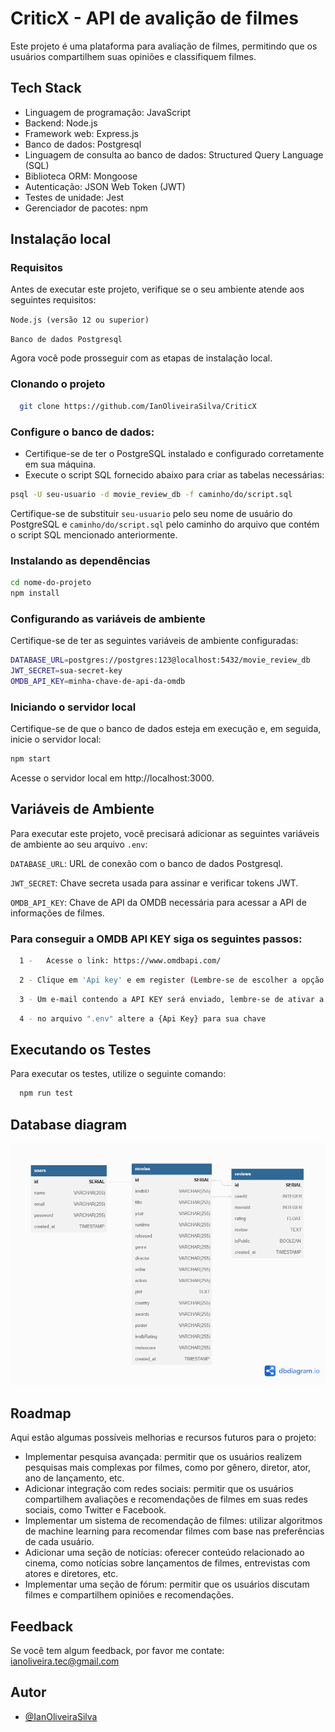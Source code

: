 # CriticX - API de avalição de filmes

Este projeto é uma plataforma para avaliação de filmes, permitindo que os usuários compartilhem suas opiniões e classifiquem filmes.
## Tech Stack
- Linguagem de programação: JavaScript
- Backend: Node.js
- Framework web: Express.js
- Banco de dados: Postgresql
- Linguagem de consulta ao banco de dados: Structured Query Language (SQL)
- Biblioteca ORM: Mongoose
- Autenticação: JSON Web Token (JWT)
- Testes de unidade: Jest
- Gerenciador de pacotes: npm





## Instalação local

### Requisitos
Antes de executar este projeto, verifique se o seu ambiente atende aos seguintes requisitos:

```Node.js (versão 12 ou superior)```

```Banco de dados Postgresql```

Agora você pode prosseguir com as etapas de instalação local.


### Clonando o projeto
```bash
  git clone https://github.com/IanOliveiraSilva/CriticX
```
### Configure o banco de dados:
- Certifique-se de ter o PostgreSQL instalado e configurado corretamente em sua máquina.
- Execute o script SQL fornecido abaixo para criar as tabelas necessárias:
```bash
psql -U seu-usuario -d movie_review_db -f caminho/do/script.sql
```
Certifique-se de substituir `seu-usuario` pelo seu nome de usuário do PostgreSQL e `caminho/do/script.sql` pelo caminho do arquivo que contém o script SQL mencionado anteriormente.

### Instalando as dependências
```bash
cd nome-do-projeto
npm install
```
### Configurando as variáveis de ambiente
Certifique-se de ter as seguintes variáveis de ambiente configuradas:
```bash
DATABASE_URL=postgres://postgres:123@localhost:5432/movie_review_db
JWT_SECRET=sua-secret-key
OMDB_API_KEY=minha-chave-de-api-da-omdb
```
### Iniciando o servidor local
Certifique-se de que o banco de dados esteja em execução e, em seguida, inicie o servidor local:
```bash
npm start
```
Acesse o servidor local em http://localhost:3000.

## Variáveis de Ambiente
Para executar este projeto, você precisará adicionar as seguintes variáveis de ambiente ao seu arquivo `.env`:

`DATABASE_URL`: URL de conexão com o banco de dados Postgresql.

`JWT_SECRET`: Chave secreta usada para assinar e verificar tokens JWT.

`OMDB_API_KEY`: Chave de API da OMDB necessária para acessar a API de informações de filmes.

### Para conseguir a OMDB API KEY siga os seguintes passos:

```bash
  1 -   Acesse o link: https://www.omdbapi.com/
```
```bash
  2 - Clique em 'Api key' e em register (Lembre-se de escolher a opção grátis)
```
```bash
  3 - Um e-mail contendo a API KEY será enviado, lembre-se de ativar a chave no proprio email.
```
```bash
  4 - no arquivo ".env" altere a {Api Key} para sua chave
```


## Executando os Testes

Para executar os testes, utilize o seguinte comando:
```bash
  npm run test
```

## Database diagram

![App Screenshot](databasediagram.png)



## Roadmap

Aqui estão algumas possíveis melhorias e recursos futuros para o projeto:

- Implementar pesquisa avançada: permitir que os usuários realizem pesquisas mais complexas por filmes, como por gênero, diretor, ator, ano de lançamento, etc.
- Adicionar integração com redes sociais: permitir que os usuários compartilhem avaliações e recomendações de filmes em suas redes sociais, como Twitter e Facebook.
- Implementar um sistema de recomendação de filmes: utilizar algoritmos de machine learning para recomendar filmes com base nas preferências de cada usuário.
- Adicionar uma seção de notícias: oferecer conteúdo relacionado ao cinema, como notícias sobre lançamentos de filmes, entrevistas com atores e diretores, etc.
- Implementar uma seção de fórum: permitir que os usuários discutam filmes e compartilhem opiniões e recomendações.



## Feedback

Se você tem algum feedback, por favor me contate: ianoliveira.tec@gmail.com


## Autor

- [@IanOliveiraSilva](https://github.com/IanOliveiraSilva)

